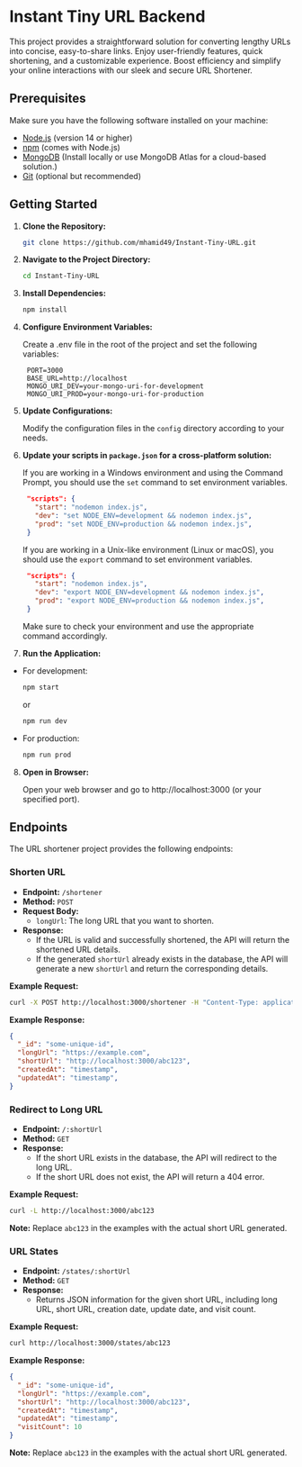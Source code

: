 # Instant Tiny URL Backend

 This project provides a straightforward solution for converting lengthy URLs into concise, easy-to-share links. Enjoy user-friendly features, quick shortening, and a customizable experience. Boost efficiency and simplify your online interactions with our sleek and secure URL Shortener.

## Prerequisites

Make sure you have the following software installed on your machine:

- [Node.js](https://nodejs.org/) (version 14 or higher)
- [npm](https://www.npmjs.com/) (comes with Node.js)
- [MongoDB](https://www.mongodb.com/) (Install locally or use MongoDB Atlas for a cloud-based solution.)
- [Git](https://git-scm.com/) (optional but recommended)

## Getting Started

1. **Clone the Repository:**

   ```bash
   git clone https://github.com/mhamid49/Instant-Tiny-URL.git
   ```

2. **Navigate to the Project Directory:**

   ```bash
   cd Instant-Tiny-URL
   ```

3. **Install Dependencies:**

   ```bash
   npm install
   ```

4. **Configure Environment Variables:**

    Create a .env file in the root of the project and set the following variables:

   ```env
    PORT=3000
    BASE_URL=http://localhost
    MONGO_URI_DEV=your-mongo-uri-for-development
    MONGO_URI_PROD=your-mongo-uri-for-production
   ```

5. **Update Configurations:**

    Modify the configuration files in the `config` directory according to your needs.

6. **Update your scripts in `package.json` for a cross-platform solution:**

    If you are working in a Windows environment and using the Command Prompt, you should use the `set` command to set environment variables.

   ```json
    "scripts": {
      "start": "nodemon index.js",
      "dev": "set NODE_ENV=development && nodemon index.js",
      "prod": "set NODE_ENV=production && nodemon index.js",
    }
   ```

    If you are working in a Unix-like environment (Linux or macOS), you should use the `export` command to set environment variables.

   ```json
    "scripts": {
      "start": "nodemon index.js",
      "dev": "export NODE_ENV=development && nodemon index.js",
      "prod": "export NODE_ENV=production && nodemon index.js",
    }
   ```

    Make sure to check your environment and use the appropriate command accordingly.

7. **Run the Application:**

- For development:

   ```bash
   npm start
   ```
   or
   ```bash
   npm run dev
   ```

- For production:

   ```bash
   npm run prod
   ```

8. **Open in Browser:**

    Open your web browser and go to http://localhost:3000 (or your specified port).

## Endpoints

The URL shortener project provides the following endpoints:

### Shorten URL

- **Endpoint:** `/shortener`
- **Method:** `POST`
- **Request Body:**
  - `longUrl`: The long URL that you want to shorten.
- **Response:**
  - If the URL is valid and successfully shortened, the API will return the shortened URL details.
  - If the generated `shortUrl` already exists in the database, the API will generate a new `shortUrl` and return the corresponding details.

**Example Request:**

```bash
curl -X POST http://localhost:3000/shortener -H "Content-Type: application/json" -d '{"longUrl": "https://example.com"}'
```

**Example Response:**

```json
{
  "_id": "some-unique-id",
  "longUrl": "https://example.com",
  "shortUrl": "http://localhost:3000/abc123",
  "createdAt": "timestamp",
  "updatedAt": "timestamp",
}
```

### Redirect to Long URL

- **Endpoint:** `/:shortUrl`
- **Method:** `GET`
- **Response:**
  - If the short URL exists in the database, the API will redirect to the long URL.
  - If the short URL does not exist, the API will return a 404 error.

**Example Request:**

```bash
curl -L http://localhost:3000/abc123
```

**Note:** Replace `abc123` in the examples with the actual short URL generated.

### URL States

- **Endpoint:** `/states/:shortUrl`
- **Method:** `GET`
- **Response:**
  - Returns JSON information for the given short URL, including long URL, short URL, creation date, update date, and visit count.

**Example Request:**

```bash
curl http://localhost:3000/states/abc123
```

**Example Response:**

```json
{
  "_id": "some-unique-id",
  "longUrl": "https://example.com",
  "shortUrl": "http://localhost:3000/abc123",
  "createdAt": "timestamp",
  "updatedAt": "timestamp",
  "visitCount": 10
}
```

**Note:** Replace `abc123` in the examples with the actual short URL generated.
